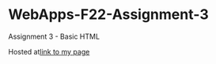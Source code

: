 # WebApps-F22-Assignment-3
Assignment 3 - Basic HTML

Hosted at[link to my page]( https://44-563-web-apps-f22.github.io/44563-webapps-assignment-3-venkataramireddyyarram/)